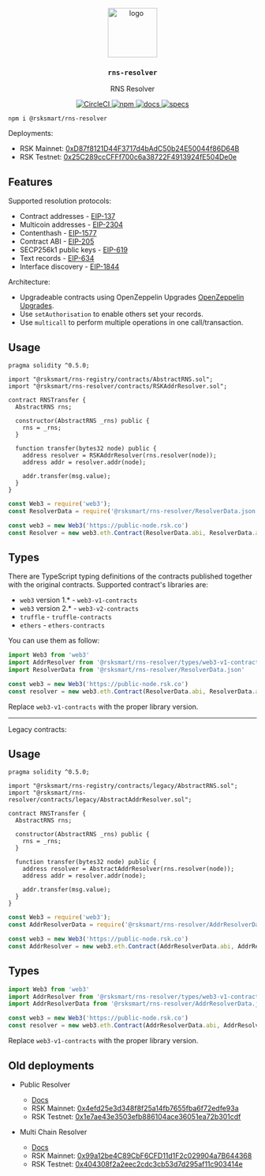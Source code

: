 <p align="middle">
    <img src="https://www.rifos.org/assets/img/logo.svg" alt="logo" height="100" >
</p>
<h3 align="middle"><code>rns-resolver</code></h3>
<p align="middle">
    RNS Resolver
</p>
<p align="middle">
    <a href="https://circleci.com/gh/rnsdomains/rns-resolver">
        <img src="https://circleci.com/gh/rnsdomains/rns-resolver.svg?style=svg" alt="CircleCI" />
    </a>
    <a href="https://badge.fury.io/js/%40rsksmart%2Frns-resolver">
        <img src="https://badge.fury.io/js/%40rsksmart%2Frns-resolver.svg" alt="npm" />
    </a>
    <a href="https://developers.rsk.co/rif/rns/architecture/Resolver/">
      <img src="https://img.shields.io/badge/-docs-brightgreen" alt="docs" />
    </a>
    <a href="https://developers.rsk.co/rif/rns/specs/resolvers/">
      <img src="https://img.shields.io/badge/-specs-lightgrey" alt="specs" />
    </a>
</p>

```
npm i @rsksmart/rns-resolver
```

Deployments:

- RSK Mainnet: [0xD87f8121D44F3717d4bAdC50b24E50044f86D64B](https://explorer.rsk.co/address/0xd87f8121d44f3717d4badc50b24e50044f86d64b)
- RSK Testnet: [0x25C289ccCFFf700c6a38722F4913924fE504De0e](https://explorer.testnet.rsk.co/address/0x25c289cccfff700c6a38722f4913924fe504de0e)

## Features

Supported resolution protocols:

- Contract addresses - [EIP-137](https://eips.ethereum.org/EIPS/eip-137#resolver-specification)
- Multicoin addresses - [EIP-2304](https://eips.ethereum.org/EIPS/eip-2304)
- Contenthash - [EIP-1577](https://eips.ethereum.org/EIPS/eip-1577)
- Contract ABI - [EIP-205](https://eips.ethereum.org/EIPS/eip-205)
- SECP256k1 public keys - [EIP-619](https://github.com/ethereum/EIPs/pull/619)
- Text records - [EIP-634](https://eips.ethereum.org/EIPS/eip-634)
- Interface discovery - [EIP-1844](https://eips.ethereum.org/EIPS/eip-1844)

Architecture:

- Upgradeable contracts using OpenZeppelin Upgrades [OpenZeppelin Upgrades](https://docs.openzeppelin.com/upgrades/2.8/).
- Use `setAuthorisation` to enable others set your records.
- Use `multicall` to perform multiple operations in one call/transaction.

## Usage

```solidity
pragma solidity ^0.5.0;

import "@rsksmart/rns-registry/contracts/AbstractRNS.sol";
import "@rsksmart/rns-resolver/contracts/RSKAddrResolver.sol";

contract RNSTransfer {
  AbstractRNS rns;

  constructor(AbstractRNS _rns) public {
    rns = _rns;
  }

  function transfer(bytes32 node) public {
    address resolver = RSKAddrResolver(rns.resolver(node));
    address addr = resolver.addr(node);

    addr.transfer(msg.value);
  }
}
```

```js
const Web3 = require('web3');
const ResolverData = require('@rsksmart/rns-resolver/ResolverData.json');

const web3 = new Web3('https://public-node.rsk.co')
const Resolver = new web3.eth.Contract(ResolverData.abi, ResolverData.address.rskMainnet);
```

## Types

There are TypeScript typing definitions of the contracts published together with the original contracts.
Supported contract's libraries are:

* `web3` version 1.* - `web3-v1-contracts`
* `web3` version 2.* - `web3-v2-contracts`
* `truffle` - `truffle-contracts`
* `ethers` - `ethers-contracts`

You can use them as follow:

```typescript
import Web3 from 'web3'
import AddrResolver from '@rsksmart/rns-resolver/types/web3-v1-contracts/ResolverV1.d.ts'
import ResolverData from '@rsksmart/rns-resolver/ResolverData.json'

const web3 = new Web3('https://public-node.rsk.co')
const resolver = new web3.eth.Contract(ResolverData.abi, ResolverData.address.rskMainnet) as AddrResolver
```

Replace `web3-v1-contracts` with the proper library version.

---

Legacy contracts:

## Usage

```solidity
pragma solidity ^0.5.0;

import "@rsksmart/rns-registry/contracts/legacy/AbstractRNS.sol";
import "@rsksmart/rns-resolver/contracts/legacy/AbstractAddrResolver.sol";

contract RNSTransfer {
  AbstractRNS rns;

  constructor(AbstractRNS _rns) public {
    rns = _rns;
  }

  function transfer(bytes32 node) public {
    address resolver = AbstractAddrResolver(rns.resolver(node));
    address addr = resolver.addr(node);

    addr.transfer(msg.value);
  }
}
```

```js
const Web3 = require('web3');
const AddrResolverData = require('@rsksmart/rns-resolver/AddrResolverData.json');

const web3 = new Web3('https://public-node.rsk.co')
const AddrResolver = new web3.eth.Contract(AddrResolverData.abi, AddrResolverData.address.rskMainnet);
```

## Types

```typescript
import Web3 from 'web3'
import AddrResolver from '@rsksmart/rns-resolver/types/web3-v1-contracts/AddrResolverData.d.ts'
import AddrResolverData from '@rsksmart/rns-resolver/AddrResolverData.json'

const web3 = new Web3('https://public-node.rsk.co')
const resolver = new web3.eth.Contract(AddrResolverData.abi, AddrResolverData.address.rskMainnet) as AddrResolver
```

Replace `web3-v1-contracts` with the proper library version.

## Old deployments

- Public Resolver
  - [Docs](https://developers.rsk.co/rif/rns/architecture/RSKResolver/)
  - RSK Mainnet: [0x4efd25e3d348f8f25a14fb7655fba6f72edfe93a](https://explorer.rsk.co/address/0x4efd25e3d348f8f25a14fb7655fba6f72edfe93a)
  - RSK Testnet: [0x1e7ae43e3503efb886104ace36051ea72b301cdf](https://explorer.testnet.rsk.co/address/0x1e7ae43e3503efb886104ace36051ea72b301cdf)

- Multi Chain Resolver
  - [Docs](https://developers.rsk.co/rif/rns/architecture/MultiCryptoResolver/)
  - RSK Mainnet: [0x99a12be4C89CbF6CFD11d1F2c029904a7B644368](https://explorer.rsk.co/address/0x99a12be4C89CbF6CFD11d1F2c029904a7B644368)
  - RSK Testnet: [0x404308f2a2eec2cdc3cb53d7d295af11c903414e](https://explorer.testnet.rsk.co/address/0x404308f2a2eec2cdc3cb53d7d295af11c903414e)
